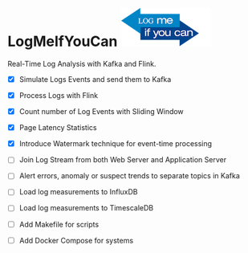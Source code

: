 # LogMeIfYouCan ![LogMeIfYouCan](LogMeIfYouCan.png)
    
Real-Time Log Analysis with Kafka and Flink. 

- [x] Simulate Logs Events and send them to Kafka
- [x] Process Logs with Flink
- [x] Count number of Log Events with Sliding Window
- [x] Page Latency Statistics
- [x] Introduce Watermark technique for event-time processing
- [ ] Join Log Stream from both Web Server and Application Server
- [ ] Alert errors, anomaly or suspect trends to separate topics in Kafka
- [ ] Load log measurements to InfluxDB
- [ ] Load log measurements to TimescaleDB    
- [ ] Add Makefile for scripts
- [ ] Add Docker Compose for systems

